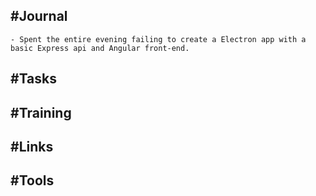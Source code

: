 ## #Journal
	- Spent the entire evening failing to create a Electron app with a basic Express api and Angular front-end.
## #Tasks
## #Training
## #Links
## #Tools